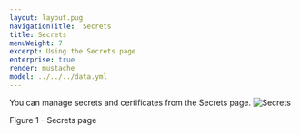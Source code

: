 ```yaml
---
layout: layout.pug
navigationTitle:  Secrets
title: Secrets
menuWeight: 7
excerpt: Using the Secrets page
enterprise: true
render: mustache
model: ../../../data.yml
---
```


You can manage secrets and certificates from the Secrets page.
![Secrets](/1.13/img/GUI-Secrets-Secrets_View_With_Secrets-1_12.png)

Figure 1 - Secrets page
